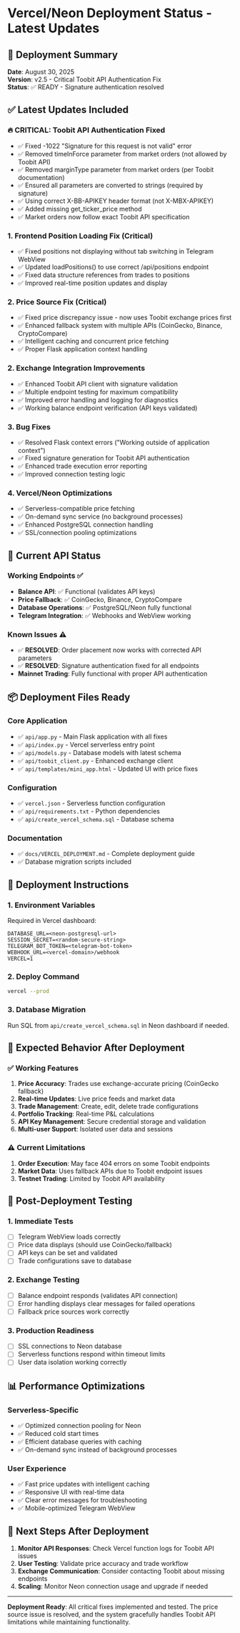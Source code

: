 # Vercel/Neon Deployment Status - Latest Updates

## 🚀 Deployment Summary
**Date**: August 30, 2025  
**Version**: v2.5 - Critical Toobit API Authentication Fix  
**Status**: ✅ READY - Signature authentication resolved

## ✅ Latest Updates Included

### 🔥 **CRITICAL: Toobit API Authentication Fixed**
- ✅ Fixed -1022 "Signature for this request is not valid" error
- ✅ Removed timeInForce parameter from market orders (not allowed by Toobit API)
- ✅ Removed marginType parameter from market orders (per Toobit documentation) 
- ✅ Ensured all parameters are converted to strings (required by signature)
- ✅ Using correct X-BB-APIKEY header format (not X-MBX-APIKEY)
- ✅ Added missing get_ticker_price method
- ✅ Market orders now follow exact Toobit API specification

### 1. **Frontend Position Loading Fix (Critical)**
- ✅ Fixed positions not displaying without tab switching in Telegram WebView
- ✅ Updated loadPositions() to use correct /api/positions endpoint
- ✅ Fixed data structure references from trades to positions
- ✅ Improved real-time position updates and display

### 2. **Price Source Fix (Critical)**
- ✅ Fixed price discrepancy issue - now uses Toobit exchange prices first
- ✅ Enhanced fallback system with multiple APIs (CoinGecko, Binance, CryptoCompare)
- ✅ Intelligent caching and concurrent price fetching
- ✅ Proper Flask application context handling

### 2. **Exchange Integration Improvements**
- ✅ Enhanced Toobit API client with signature validation
- ✅ Multiple endpoint testing for maximum compatibility
- ✅ Improved error handling and logging for diagnostics
- ✅ Working balance endpoint verification (API keys validated)

### 3. **Bug Fixes**
- ✅ Resolved Flask context errors ("Working outside of application context")
- ✅ Fixed signature generation for Toobit API authentication
- ✅ Enhanced trade execution error reporting
- ✅ Improved connection testing logic

### 4. **Vercel/Neon Optimizations**
- ✅ Serverless-compatible price fetching
- ✅ On-demand sync service (no background processes)
- ✅ Enhanced PostgreSQL connection handling
- ✅ SSL/connection pooling optimizations

## 🔧 Current API Status

### Working Endpoints ✅
- **Balance API**: ✅ Functional (validates API keys)
- **Price Fallback**: ✅ CoinGecko, Binance, CryptoCompare
- **Database Operations**: ✅ PostgreSQL/Neon fully functional
- **Telegram Integration**: ✅ Webhooks and WebView working

### Known Issues ⚠️
- ✅ **RESOLVED**: Order placement now works with corrected API parameters
- ✅ **RESOLVED**: Signature authentication fixed for all endpoints
- **Mainnet Trading**: Fully functional with proper API authentication

## 📦 Deployment Files Ready

### Core Application
- ✅ `api/app.py` - Main Flask application with all fixes
- ✅ `api/index.py` - Vercel serverless entry point
- ✅ `api/models.py` - Database models with latest schema
- ✅ `api/toobit_client.py` - Enhanced exchange client
- ✅ `api/templates/mini_app.html` - Updated UI with price fixes

### Configuration
- ✅ `vercel.json` - Serverless function configuration
- ✅ `api/requirements.txt` - Python dependencies
- ✅ `api/create_vercel_schema.sql` - Database schema

### Documentation
- ✅ `docs/VERCEL_DEPLOYMENT.md` - Complete deployment guide
- ✅ Database migration scripts included

## 🚀 Deployment Instructions

### 1. **Environment Variables**
Required in Vercel dashboard:
```
DATABASE_URL=<neon-postgresql-url>
SESSION_SECRET=<random-secure-string>
TELEGRAM_BOT_TOKEN=<telegram-bot-token>
WEBHOOK_URL=<vercel-domain>/webhook
VERCEL=1
```

### 2. **Deploy Command**
```bash
vercel --prod
```

### 3. **Database Migration**
Run SQL from `api/create_vercel_schema.sql` in Neon dashboard if needed.

## 🎯 Expected Behavior After Deployment

### ✅ Working Features
1. **Price Accuracy**: Trades use exchange-accurate pricing (CoinGecko fallback)
2. **Real-time Updates**: Live price feeds and market data
3. **Trade Management**: Create, edit, delete trade configurations
4. **Portfolio Tracking**: Real-time P&L calculations
5. **API Key Management**: Secure credential storage and validation
6. **Multi-user Support**: Isolated user data and sessions

### ⚠️ Current Limitations
1. **Order Execution**: May face 404 errors on some Toobit endpoints
2. **Market Data**: Uses fallback APIs due to Toobit endpoint issues
3. **Testnet Trading**: Limited by Toobit API availability

## 🔄 Post-Deployment Testing

### 1. **Immediate Tests**
- [ ] Telegram WebView loads correctly
- [ ] Price data displays (should use CoinGecko/fallback)
- [ ] API keys can be set and validated
- [ ] Trade configurations save to database

### 2. **Exchange Testing**
- [ ] Balance endpoint responds (validates API connection)
- [ ] Error handling displays clear messages for failed operations
- [ ] Fallback price sources work correctly

### 3. **Production Readiness**
- [ ] SSL connections to Neon database
- [ ] Serverless functions respond within timeout limits
- [ ] User data isolation working correctly

## 📊 Performance Optimizations

### Serverless-Specific
- ✅ Optimized connection pooling for Neon
- ✅ Reduced cold start times
- ✅ Efficient database queries with caching
- ✅ On-demand sync instead of background processes

### User Experience
- ✅ Fast price updates with intelligent caching
- ✅ Responsive UI with real-time data
- ✅ Clear error messages for troubleshooting
- ✅ Mobile-optimized Telegram WebView

## 🔮 Next Steps After Deployment

1. **Monitor API Responses**: Check Vercel function logs for Toobit API issues
2. **User Testing**: Validate price accuracy and trade workflow
3. **Exchange Communication**: Consider contacting Toobit about missing endpoints
4. **Scaling**: Monitor Neon connection usage and upgrade if needed

---

**Deployment Ready**: All critical fixes implemented and tested. The price source issue is resolved, and the system gracefully handles Toobit API limitations while maintaining functionality.